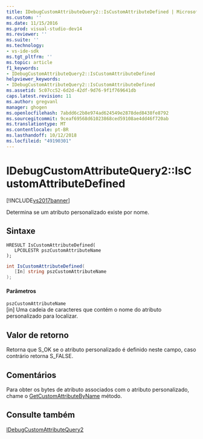 ```yaml
---
title: IDebugCustomAttributeQuery2::IsCustomAttributeDefined | Microsoft Docs
ms.custom: ''
ms.date: 11/15/2016
ms.prod: visual-studio-dev14
ms.reviewer: ''
ms.suite: ''
ms.technology:
- vs-ide-sdk
ms.tgt_pltfrm: ''
ms.topic: article
f1_keywords:
- IDebugCustomAttributeQuery2::IsCustomAttributeDefined
helpviewer_keywords:
- IDebugCustomAttributeQuery2::IsCustomAttributeDefined
ms.assetid: 5c07cc52-6d2d-42df-9d76-9f1f769641db
caps.latest.revision: 11
ms.author: gregvanl
manager: ghogen
ms.openlocfilehash: 7abdd6c2b8e974ad624549e2878ded8438fe8792
ms.sourcegitcommit: 9ceaf69568d61023868ced59108ae4dd46f720ab
ms.translationtype: MT
ms.contentlocale: pt-BR
ms.lasthandoff: 10/12/2018
ms.locfileid: "49190301"
---
```

# <a name="idebugcustomattributequery2iscustomattributedefined"></a>IDebugCustomAttributeQuery2::IsCustomAttributeDefined
[!INCLUDE[vs2017banner](../../../includes/vs2017banner.md)]

Determina se um atributo personalizado existe por nome.  
  
## <a name="syntax"></a>Sintaxe  
  
```cpp#  
HRESULT IsCustomAttributeDefined(   
   LPCOLESTR pszCustomAttributeName  
);  
```  
  
```csharp  
int IsCustomAttributeDefined(  
   [In] string pszCustomAttributeName  
);  
```  
  
#### <a name="parameters"></a>Parâmetros  
 `pszCustomAttributeName`  
 [in] Uma cadeia de caracteres que contém o nome do atributo personalizado para localizar.  
  
## <a name="return-value"></a>Valor de retorno  
 Retorna que S_OK se o atributo personalizado é definido neste campo, caso contrário retorna S_FALSE.  
  
## <a name="remarks"></a>Comentários  
 Para obter os bytes de atributo associados com o atributo personalizado, chame o [GetCustomAttributeByName](../../../extensibility/debugger/reference/idebugcustomattributequery2-getcustomattributebyname.md) método.  
  
## <a name="see-also"></a>Consulte também  
 [IDebugCustomAttributeQuery2](../../../extensibility/debugger/reference/idebugcustomattributequery2.md)

